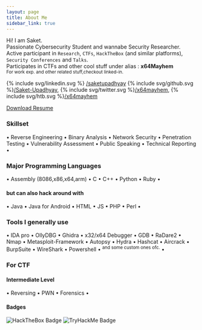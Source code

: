 ```yaml
---
layout: page
title: About Me 
sidebar_link: true
---
```


Hi! I am Saket.
<br>
Passionate Cybersecurity Student and wannabe Security Researcher.
<br>
Active participant in `Research`, `CTFs`, `HackTheBox` (and similar platforms), `Security Conferences` and `Talks`.
<br>
Participates in CTFs and other cool stuff under alias : <strong>x64Mayhem</strong> 
<br>
<sup>For work exp. and other related stuff,checkout linked-in.</sup>
<p>{% include svg/linkedin.svg %} <a href="https://www.linkedin.com/in/saketupadhyay/">/saketupadhyay</a> {% include svg/github.svg %}<a href="https://github.com/Saket-Upadhyay">/Saket-Upadhyay</a>, {% include svg/twitter.svg %}<a href="https://twitter.com/x64mayhem">/x64mayhem</a>, {% include svg/htb.svg %}<a href="https://www.hackthebox.eu/profile/125090">/x64mayhem</a></p>

[Download Resume](https://github.com/Saket-Upadhyay/Saket-Upadhyay.github.io/raw/master/assets/resume/ResumeJune2020.pdf)

### Skillset
<p>&bull; Reverse Engineering &bull; Binary Analysis &bull; Network Security &bull; Penetration Testing &bull; Vulnerability Assessment &bull; Public Speaking &bull; Technical Reporting &bull; </p>

### Major Programming Languages 
<p>&bull; Assembly (8086,x86,x64,arm) &bull; C &bull; C++ &bull; Python &bull; Ruby &bull;</p>

#### but can also hack around with
<p>&bull; Java &bull; Java for Android &bull;  HTML &bull; JS &bull; PHP &bull; Perl &bull; </p>

### Tools I generally use
<p>&bull; IDA pro &bull; OllyDBG &bull; Ghidra &bull; x32/x64 Debugger &bull; GDB &bull; RaDare2 &bull; Nmap &bull; Metasploit-Framework &bull; Autopsy &bull; Hydra &bull; Hashcat &bull; Aircrack &bull; BurpSuite &bull; WireShark &bull; Powershell &bull; <sup>and some custom ones ofc.</sup> &bull; </p>

### For CTF
#### Intermediate Level
<p>&bull; Reversing &bull; PWN &bull; Forensics &bull;</p>




#### Badges
![HackTheBox Badge](https://www.hackthebox.eu/badge/image/125090 "HackTheBox Rank")
![TryHackMe Badge](https://tryhackme-badges.s3.amazonaws.com/x64mayhem.png "TryHackMe Rank")
